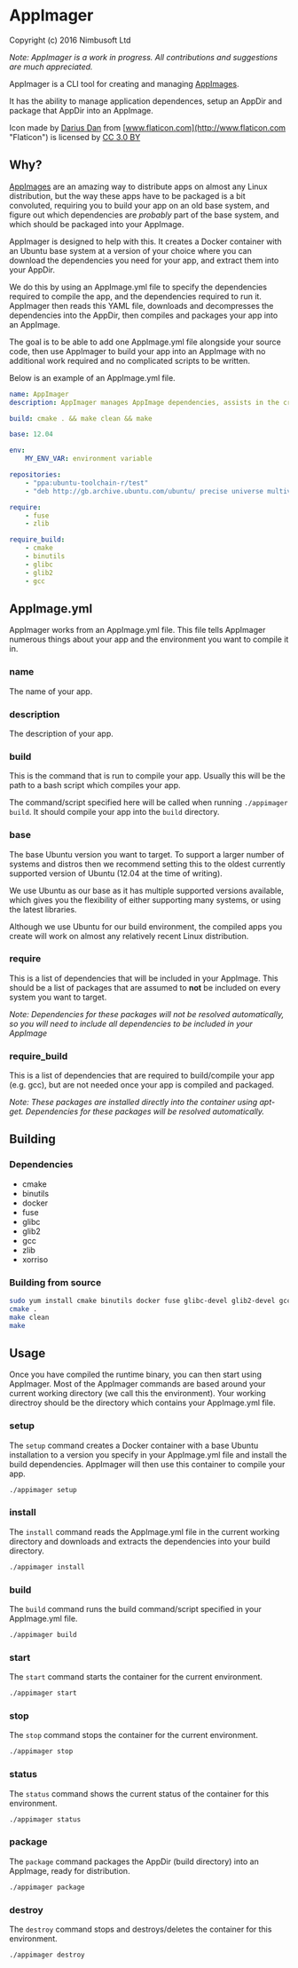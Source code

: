 # AppImager

Copyright (c) 2016 Nimbusoft Ltd

*Note: AppImager is a work in progress. All contributions and suggestions are much appreciated.*

AppImager is a CLI tool for creating and managing [AppImages](http://appimage.org/).

It has the ability to manage application dependences, setup an AppDir and package that AppDir into an AppImage.

Icon made by [Darius Dan](http://www.flaticon.com/authors/darius-dan "Darius Dan") from [www.flaticon.com](http://www.flaticon.com "Flaticon") is licensed by [CC 3.0 BY](http://creativecommons.org/licenses/by/3.0/ "Creative Commons BY 3.0")

## Why?

[AppImages](http://appimage.org/) are an amazing way to distribute apps on almost any Linux distribution, but the way these apps have to be packaged is a bit convoluted, requiring you to build your app on an old base system, and figure out which dependencies are *probably* part of the base system, and which should be packaged into your AppImage.

AppImager is designed to help with this. It creates a Docker container with an Ubuntu base system at a version of your choice where you can download the dependencies you need for your app, and extract them into your AppDir.

We do this by using an AppImage.yml file to specify the dependencies required to compile the app, and the dependencies required to run it. AppImager then reads this YAML file, downloads and decompresses the dependencies into the AppDir, then compiles and packages your app into an AppImage.

The goal is to be able to add one AppImage.yml file alongside your source code, then use AppImager to build your app into an AppImage with no additional work required and no complicated scripts to be written.

Below is an example of an AppImage.yml file.

```yaml
name: AppImager
description: AppImager manages AppImage dependencies, assists in the creation of AppDir's and creates AppImages from source code

build: cmake . && make clean && make

base: 12.04

env:
    MY_ENV_VAR: environment variable

repositories:
    - "ppa:ubuntu-toolchain-r/test"
    - "deb http://gb.archive.ubuntu.com/ubuntu/ precise universe multiverse"

require:
    - fuse
    - zlib

require_build:
    - cmake
    - binutils
    - glibc
    - glib2
    - gcc
```

## AppImage.yml

AppImager works from an AppImage.yml file. This file tells AppImager numerous things about your app and the environment you want to compile it in.

### name

The name of your app.

### description

The description of your app.

### build

This is the command that is run to compile your app. Usually this will be the path to a bash script which compiles your app.

The command/script specified here will be called when running ```./appimager build```. It should compile your app into the ```build``` directory.

### base

The base Ubuntu version you want to target. To support a larger number of systems and distros then we recommend setting this to the oldest currently supported version of Ubuntu (12.04 at the time of writing).

We use Ubuntu as our base as it has multiple supported versions available, which gives you the flexibility of either supporting many systems, or using the latest libraries.

Although we use Ubuntu for our build environment, the compiled apps you create will work on almost any relatively recent Linux distribution.

### require

This is a list of dependencies that will be included in your AppImage. This should be a list of packages that are assumed to **not** be included on every system you want to target.

*Note: Dependencies for these packages will not be resolved automatically, so you will need to include all dependencies to be included in your AppImage*

### require_build

This is a list of dependencies that are required to build/compile your app (e.g. gcc), but are not needed once your app is compiled and packaged.

*Note: These packages are installed directly into the container using apt-get. Dependencies for these packages will be resolved automatically.*

## Building

### Dependencies

- cmake
- binutils
- docker
- fuse
- glibc
- glib2
- gcc
- zlib
- xorriso

### Building from source

```bash
sudo yum install cmake binutils docker fuse glibc-devel glib2-devel gcc zlib xorriso # Fedora 23
cmake .
make clean
make
```

## Usage

Once you have compiled the runtime binary, you can then start using AppImager. Most of the AppImager commands are based around your current working directory (we call this the environment). Your working directroy should be the directory which contains your AppImage.yml file.

### setup

The ```setup``` command creates a Docker container with a base Ubuntu installation to a version you specify in your AppImage.yml file and install the build dependencies. AppImager will then use this container to compile your app.

```bash
./appimager setup
```

### install

The ```install``` command reads the AppImage.yml file in the current working directory and downloads and extracts the dependencies into your build directory.

```bash
./appimager install
```

### build

The ```build``` command runs the build command/script specified in your AppImage.yml file.

```bash
./appimager build
```

### start

The ```start``` command starts the container for the current environment.

```bash
./appimager start
```

### stop

The ```stop``` command stops the container for the current environment.

```bash
./appimager stop
```

### status

The ```status``` command shows the current status of the container for this environment.

```bash
./appimager status
```

### package

The ```package``` command packages the AppDir (build directory) into an AppImage, ready for distribution.

```bash
./appimager package
```

### destroy

The ```destroy``` command stops and destroys/deletes the container for this environment.

```bash
./appimager destroy
```
